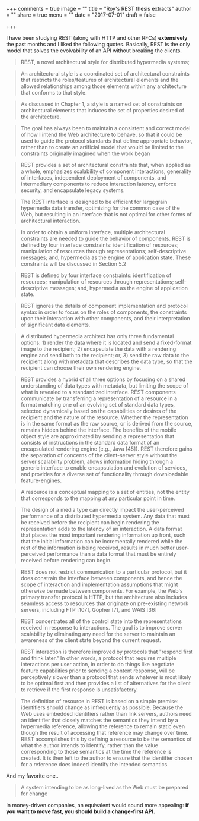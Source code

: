 +++
comments = true
image = ""
title = "Roy's REST thesis extracts"
author = ""
share = true
menu = ""
date = "2017-07-01"
draft = false

+++

I have been studying REST (along with HTTP and other RFCs) **extensively** the past months and I liked the following quotes.
Basically, REST is the only model that solves the evolvability of an API without breaking the clients.

> REST, a novel architectural style for distributed hypermedia systems;

<!-- -->

> An architectural style is a coordinated set of architectural constraints that restricts the roles/features of architectural elements and the allowed relationships among those elements within any architecture that conforms to that style.

<!-- -->

> As discussed in Chapter 1, a style is a named set of constraints on architectural elements that induces the set of properties desired of the architecture.

<!-- -->

>The goal has always been to maintain a consistent and correct model of how I intend the Web architecture to behave, so that it could be used to guide the protocol standards that define appropriate behavior, rather than to create an artificial model that would be limited to the constraints originally imagined when the work began

<!-- -->

> REST provides a set of architectural constraints that, when applied as a whole, emphasizes scalability of component interactions, generality of interfaces, independent deployment of components, and intermediary components to reduce interaction latency, enforce security, and encapsulate legacy systems.

<!-- -->

> The REST interface is designed to be efficient for largegrain hypermedia data transfer, optimizing for the common case of the Web, but resulting in an interface that is not optimal for other forms of architectural interaction.

<!-- -->

> In order to obtain a uniform interface, multiple architectural constraints are needed to guide the behavior of components. REST is defined by four interface constraints: identification of resources; manipulation of resources through representations; self-descriptive messages; and, hypermedia as the engine of application state. These constraints will be discussed in Section 5.2

<!-- -->

> REST is defined by four interface constraints: identification of resources; manipulation of resources through representations; self-descriptive messages; and, hypermedia as the engine of application state.

<!-- -->

> REST ignores the details of component implementation and protocol syntax in order to focus on the roles of components, the constraints upon their interaction with other components, and their interpretation of significant data elements.

<!-- -->

> A distributed hypermedia architect has only three fundamental options: 1) render the data where it is located and send a fixed-format image to the recipient; 2) encapsulate the data with a rendering engine and send both to the recipient; or, 3) send the raw data to the recipient along with metadata that describes the data type, so that the recipient can choose their own rendering engine.

<!-- -->

> REST provides a hybrid of all three options by focusing on a shared understanding of data types with metadata, but limiting the scope of what is revealed to a standardized interface. REST components communicate by transferring a representation of a resource in a format matching one of an evolving set of standard data types, selected dynamically based on the capabilities or desires of the recipient and the nature of the resource. Whether the representation is in the same format as the raw source, or is derived from the source, remains hidden behind the interface. The benefits of the mobile object style are approximated by sending a representation that consists of instructions in the standard data format of an encapsulated rendering engine (e.g., Java [45]). REST therefore gains the separation of concerns of the client-server style without the server scalability problem, allows information hiding through a generic interface to enable encapsulation and evolution of services, and provides for a diverse set of functionality through downloadable feature-engines.

<!-- -->

> A resource is a conceptual mapping to a set of entities, not the entity that corresponds to the mapping at any particular point in time.

<!-- -->

> The design of a media type can directly impact the user-perceived performance of a distributed hypermedia system. Any data that must be received before the recipient can begin rendering the representation adds to the latency of an interaction. A data format that places the most important rendering information up front, such that the initial information can be incrementally rendered while the rest of the information is being received, results in much better user-perceived performance than a data format that must be entirely received before rendering can begin.

<!-- -->

> REST does not restrict communication to a particular protocol, but it does constrain the interface between components, and hence the scope of interaction and implementation assumptions that might otherwise be made between components. For example, the Web's primary transfer protocol is HTTP, but the architecture also includes seamless access to resources that originate on pre-existing network servers, including FTP [107], Gopher [7], and WAIS [36]

<!-- -->

> REST concentrates all of the control state into the representations received in response to interactions. The goal is to improve server scalability by eliminating any need for the server to maintain an awareness of the client state beyond the current request.

<!-- -->

> REST interaction is therefore improved by protocols that "respond first and think later." In other words, a protocol that requires multiple interactions per user action, in order to do things like negotiate feature capabilities prior to sending a content response, will be perceptively slower than a protocol that sends whatever is most likely to be optimal first and then provides a list of alternatives for the client to retrieve if the first response is unsatisfactory.

<!-- -->

> The definition of resource in REST is based on a simple premise: identifiers should change as infrequently as possible. Because the Web uses embedded identifiers rather than link servers, authors need an identifier that closely matches the semantics they intend by a hypermedia reference, allowing the reference to remain static even though the result of accessing that reference may change over time. REST accomplishes this by defining a resource to be the semantics of what the author intends to identify, rather than the value corresponding to those semantics at the time the reference is created. It is then left to the author to ensure that the identifier chosen for a reference does indeed identify the intended semantics.

<!-- -->

And my favorite one..

> A system intending to be as long-lived as the Web must be prepared for change

In money-driven companies, an equivalent would sound more appealing: **if you want to move fast, you should build a change-first API.**
